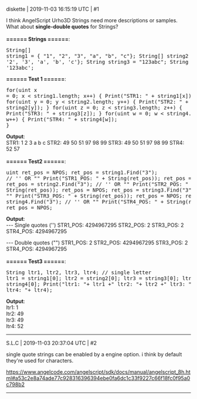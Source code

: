 diskette | 2019-11-03 16:15:19 UTC | #1

I think AngelScript Urho3D Strings need more descriptions or samples.<br>What about **single-double quotes** for Strings?<br><br>**====== Strings ======**:<br><pre>String[] string1 = { "1", "2", "3", "a", "b", "c"};
    String[] string2 = { '1', '2', '3', 'a', 'b', 'c'};
    String string3 = "123abc";
    String string4 = '123abc';</pre>**====== Test 1 ======**:<br><pre>for(uint x = 0; x < string1.length; x++)
    {
        Print("STR1: " + string1[x]);
    }
    for(uint y = 0; y < string2.length; y++)
    {
        Print("STR2: " + string2[y]);
    }
    for(uint z = 0; z < string3.length; z++)
    {
        Print("STR3: " + string3[z]);
    }
    for(uint w = 0; w < string4.length; w++)
    {
        Print("STR4: " + string4[w]);
    }</pre>**Output**:<br>STR1: 1 2 3 a b c
STR2: 49 50 51 97 98 99
STR3: 49 50 51 97 98 99
STR4: 52 57<br><br>**====== Test2 ======**:<pre>uint ret_pos = NPOS;
ret_pos = string1.Find("3"); // '' OR ""
Print("STR1_POS: " + String(ret_pos));
ret_pos = NPOS;
ret_pos = string2.Find("3"); // '' OR ""
Print("STR2_POS: " + String(ret_pos));
ret_pos = NPOS;
ret_pos = string3.Find("3"); // '' OR ""
Print("STR3_POS: " + String(ret_pos));
ret_pos = NPOS;
ret_pos = string4.Find("3"); // '' OR ""
Print("STR4_POS: " + String(ret_pos));
ret_pos = NPOS;</pre>**Output**:<br>--- Single quotes ('')
STR1_POS: 4294967295
STR2_POS: 2
STR3_POS: 2
STR4_POS: 4294967295

--- Double quotes ("")
STR1_POS: 2
STR2_POS: 4294967295
STR3_POS: 2
STR4_POS: 4294967295<br><br>**====== Test3 ======**:<pre>String ltr1, ltr2, ltr3, ltr4; // single letter
ltr1 = string1[0];
ltr2 = string2[0];
ltr3 = string3[0];
ltr4 = string4[0];
Print("ltr1: "+ ltr1 +" ltr2: "+ ltr2 +" ltr3: "+ ltr3 +" ltr4: "+ ltr4);</pre>**Output**:<br>ltr1: 1 <br>ltr2: 49 <br>ltr3: 49 <br>ltr4: 52

-------------------------

S.L.C | 2019-11-03 20:37:04 UTC | #2

single quote strings can be enabled by a engine option. i think by default they're used for characters.

https://www.angelcode.com/angelscript/sdk/docs/manual/angelscript_8h.html#a53c2e8a74ade77c928316396394ebe0fa6dc1c33f9227c66f18fc0f95a0c798b2

-------------------------

